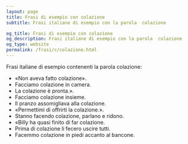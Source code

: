 ```yaml
---
layout: page
title: Frasi di esempio con colazione 
subtitle: Frasi italiane di esempio con la parola  colazione

og_title: Frasi di esempio con colazione 
og_description: Frasi italiane di esempio con la parola  colazione
og_type: website
permalink: /frasi/c/colazione.html
---
```


Frasi italiane di esempio contenenti la parola colazione:


- «Non aveva fatto colazione».
- Facciamo colazione in camera.
- La colazione è pronta.».
- Facciamo colazione insieme.
- Il pranzo assomigliava alla colazione.
- «Permettimi di offrirti la colazione.».
- Stanno facendo colazione, parlano e ridono.
- «Billy ha quasi finito di far colazione.
- Prima di colazione li fecero uscire tutti.
- Facemmo colazione in piedi accanto al bancone.
